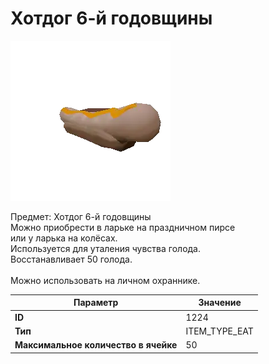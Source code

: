 # Хотдог 6-й годовщины

![Item Image](../img/1224.webp?raw=true)

Предмет: Хотдог 6-й годовщины<br>Можно приобрести в ларьке на праздничном пирсе <br>или у ларька на колёсах.<br>Используется для уталения чувства голода.<br>Восстанавливает 50 голода.<br><br>Можно использовать на личном охраннике.


| Параметр | Значение |
|----------|----------|
| **ID** | 1224 |
| **Тип** | ITEM_TYPE_EAT |
| **Максимальное количество в ячейке** | 50 |

